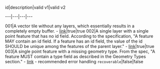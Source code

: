 id|description|valid v1|valid v2

---|---|---|---

001|A vector tile without any layers, which essentially results in a completely empty buffer. - [link](https://github.com/mapbox/vector-tile-spec/blob/master/2.1/vector_tile.proto#L75)|true|true
002|A single layer with a single point feature that has no id field. According to the specification, "A feature MAY contain an id field. If a feature has an id field, the value of the id SHOULD be unique among the features of the parent layer." - [link](https://github.com/mapbox/vector-tile-spec/blob/master/2.1/README.md#42-features)|true|true
003|A single point feature with a missing geometry type. From the spec, "A feature MUST contain a type field as described in the Geometry Types section." - [link](https://github.com/mapbox/vector-tile-spec/blob/master/2.1/vector_tile.proto#L41) - recommended error handling `recoverable`|false|false
